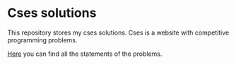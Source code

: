 # Cses solutions

This repository stores my cses solutions.
Cses is a website with competitive programming problems.

[Here](https://cses.fi/problemset/list) you can find all the statements of the problems.
